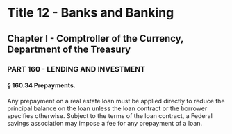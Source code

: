 
# Title 12 - Banks and Banking
## Chapter I - Comptroller of the Currency, Department of the Treasury
### PART 160 - LENDING AND INVESTMENT
#### § 160.34 Prepayments.

Any prepayment on a real estate loan must be applied directly to reduce the principal balance on the loan unless the loan contract or the borrower specifies otherwise. Subject to the terms of the loan contract, a Federal savings association may impose a fee for any prepayment of a loan.
